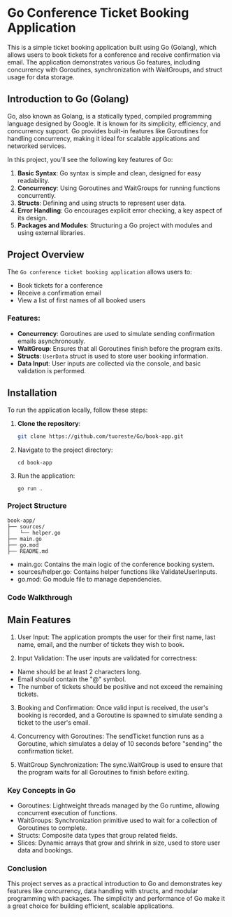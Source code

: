 # Go Conference Ticket Booking Application

This is a simple ticket booking application built using Go (Golang), which allows users to book tickets for a conference and receive confirmation via email. The application demonstrates various Go features, including concurrency with Goroutines, synchronization with WaitGroups, and struct usage for data storage.

## Introduction to Go (Golang)

Go, also known as Golang, is a statically typed, compiled programming language designed by Google. It is known for its simplicity, efficiency, and concurrency support. Go provides built-in features like Goroutines for handling concurrency, making it ideal for scalable applications and networked services.

In this project, you'll see the following key features of Go:

1. **Basic Syntax**: Go syntax is simple and clean, designed for easy readability.
2. **Concurrency**: Using Goroutines and WaitGroups for running functions concurrently.
3. **Structs**: Defining and using structs to represent user data.
4. **Error Handling**: Go encourages explicit error checking, a key aspect of its design.
5. **Packages and Modules**: Structuring a Go project with modules and using external libraries.

## Project Overview

The `Go conference ticket booking application` allows users to:

- Book tickets for a conference
- Receive a confirmation email
- View a list of first names of all booked users

### Features:

- **Concurrency**: Goroutines are used to simulate sending confirmation emails asynchronously.
- **WaitGroup**: Ensures that all Goroutines finish before the program exits.
- **Structs**: `UserData` struct is used to store user booking information.
- **Data Input**: User inputs are collected via the console, and basic validation is performed.

## Installation

To run the application locally, follow these steps:

1. **Clone the repository**:
   ```bash
   git clone https://github.com/tuoreste/Go/book-app.git
   ```
2. Navigate to the project directory:
   ```
   cd book-app
   ```
3. Run the application:
   ```
   go run .
   ```
### Project Structure

```
book-app/
├── sources/
│   └── helper.go
├── main.go
├── go.mod
├── README.md
```
* main.go: Contains the main logic of the conference booking system.
* sources/helper.go: Contains helper functions like ValidateUserInputs.
* go.mod: Go module file to manage dependencies.

### Code Walkthrough

## Main Features

1. User Input: The application prompts the user for their first name, last name, email, and the number of tickets they wish to book.

2. Input Validation: The user inputs are validated for correctness:

* Name should be at least 2 characters long.
* Email should contain the "@" symbol.
* The number of tickets should be positive and not exceed the remaining tickets.

3. Booking and Confirmation: Once valid input is received, the user's booking is recorded, and a Goroutine is spawned to simulate sending a ticket to the user's email.

4. Concurrency with Goroutines: The sendTicket function runs as a Goroutine, which simulates a delay of 10 seconds before "sending" the confirmation ticket.

5. WaitGroup Synchronization: The sync.WaitGroup is used to ensure that the program waits for all Goroutines to finish before exiting.

### Key Concepts in Go

* Goroutines: Lightweight threads managed by the Go runtime, allowing concurrent execution of functions.
* WaitGroups: Synchronization primitive used to wait for a collection of Goroutines to complete.
* Structs: Composite data types that group related fields.
* Slices: Dynamic arrays that grow and shrink in size, used to store user data and bookings.

### Conclusion

This project serves as a practical introduction to Go and demonstrates key features like concurrency, data handling with structs, and modular programming with packages. The simplicity and performance of Go make it a great choice for building efficient, scalable applications.
